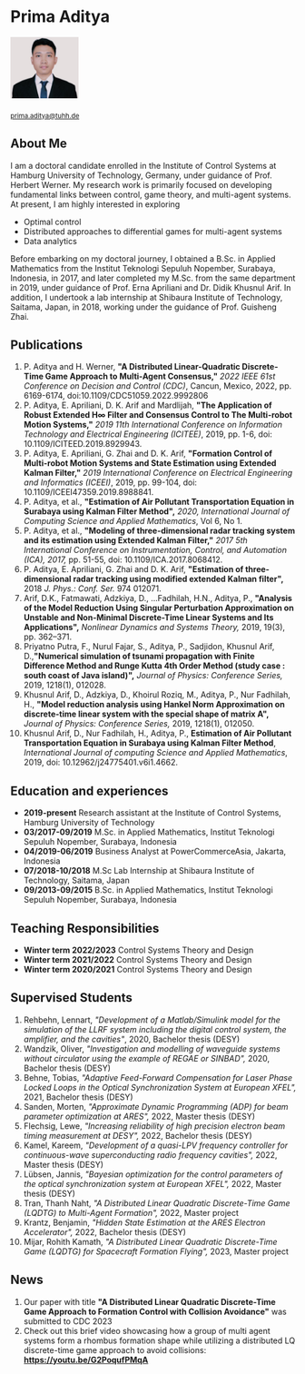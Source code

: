 # Prima Aditya
<img src="./primaDP.jpg" width=120 height=108>

 <sub>prima.aditya@tuhh.de</sub>

## About Me
I am a doctoral candidate enrolled in the Institute of Control Systems at Hamburg University of Technology, Germany, under guidance of Prof. Herbert Werner. My research work is primarily focused on developing fundamental links between control, game theory, and multi-agent systems. At present, I am highly interested in exploring

+ Optimal control
+ Distributed approaches to differential games for multi-agent systems
+ Data analytics

Before embarking on my doctoral journey, I obtained a B.Sc. in Applied Mathematics from the Institut Teknologi Sepuluh Nopember, Surabaya, Indonesia, in 2017, and later completed my M.Sc. from the same department in 2019, under guidance of Prof. Erna Apriliani and Dr. Didik Khusnul Arif. In addition, I undertook a lab internship at Shibaura Institute of Technology, Saitama, Japan, in 2018, working under the guidance of Prof. Guisheng Zhai.

## Publications
1. P. Aditya and H. Werner, **"A Distributed Linear-Quadratic Discrete-Time Game Approach to Multi-Agent Consensus,"** *2022 IEEE 61st Conference on Decision and Control (CDC)*, Cancun, Mexico, 2022, pp. 6169-6174, doi:10.1109/CDC51059.2022.9992806 
2. P. Aditya, E. Apriliani, D. K. Arif and Mardlijah, **"The Application of Robust Extended H∞ Filter and Consensus Control to The Multi-robot Motion Systems,"** *2019 11th International Conference on Information Technology and Electrical Engineering (ICITEE)*, 2019, pp. 1-6, doi: 10.1109/ICITEED.2019.8929943.
3. P. Aditya, E. Apriliani, G. Zhai and D. K. Arif, **"Formation Control of Multi-robot Motion Systems and State Estimation using Extended Kalman Filter,"** *2019 International Conference on Electrical Engineering and Informatics (ICEEI)*, 2019, pp. 99-104, doi: 10.1109/ICEEI47359.2019.8988841.
4. P. Aditya, et al., **"Estimation of Air Pollutant Transportation Equation in Surabaya using Kalman Filter Method",** *2020, International Journal of Computing Science and Applied Mathematics*, Vol 6, No 1.
5. P. Aditya, et al., **"Modeling of three-dimensional radar tracking system and its estimation using Extended Kalman Filter,"** *2017 5th International Conference on Instrumentation, Control, and Automation (ICA), 2017,* pp. 51-55, doi: 10.1109/ICA.2017.8068412.
6. P. Aditya, E. Apriliani, G. Zhai and D. K. Arif, **"Estimation of three-dimensional radar tracking using modified extended Kalman filter",** 2018 *J. Phys.: Conf. Ser.* 974 012071.
7. Arif, D.K., Fatmawati, Adzkiya, D., ...Fadhilah, H.N., Aditya, P., **"Analysis of the Model Reduction Using Singular Perturbation Approximation on Unstable and Non-Minimal Discrete-Time Linear Systems and Its Applications",** *Nonlinear Dynamics and Systems Theory,* 2019, 19(3), pp. 362–371.
8. Priyatno Putra, F., Nurul Fajar, S., Aditya, P., Sadjidon, Khusnul Arif, D.,**"Numerical simulation of tsunami propagation with Finite Difference Method and Runge Kutta 4th Order Method (study case : south coast of Java island)",** *Journal of Physics: Conference Series,* 2019, 1218(1), 012028.
9. Khusnul Arif, D., Adzkiya, D., Khoirul Roziq, M., Aditya, P., Nur Fadhilah, H., **"Model reduction analysis using Hankel Norm Approximation on discrete-time linear system with the special shape of matrix A",** *Journal of Physics: Conference Series,* 2019, 1218(1), 012050.
10. Khusnul Arif, D., Nur Fadhilah, H., Aditya, P., **Estimation of Air Pollutant Transportation Equation in Surabaya using Kalman Filter Method**, *International Journal of computing Science and Applied Mathematics*, 2019, doi: 10.12962/j24775401.v6i1.4662.

## Education and experiences
* **2019-present** Research assistant at the Institute of Control Systems, Hamburg University of Technology
* **03/2017-09/2019** M.Sc. in Applied Mathematics, Institut Teknologi Sepuluh Nopember, Surabaya, Indonesia
* **04/2019-06/2019**	Business Analyst at PowerCommerceAsia, Jakarta, Indonesia
* **07/2018-10/2018**	M.Sc Lab Internship at Shibaura Institute of Technology, Saitama, Japan
* **09/2013-09/2015**	B.Sc. in Applied Mathematics, Institut Teknologi Sepuluh Nopember, Surabaya, Indonesia

## Teaching Responsibilities
* **Winter term 2022/2023** Control Systems Theory and Design
* **Winter term 2021/2022** Control Systems Theory and Design
* **Winter term 2020/2021** Control Systems Theory and Design

## Supervised Students
1. Rehbehn, Lennart, *"Development of a Matlab/Simulink model for the simulation of the LLRF system including the digital control system, the amplifier, and the cavities"*, 2020, Bachelor thesis (DESY)
2. Wandzik, Oliver, *"Investigation and modelling of waveguide systems without circulator using the example of REGAE or SINBAD",* 2020, Bachelor thesis  (DESY)
3. Behne, Tobias, *"Adaptive Feed-Forward Compensation for Laser Phase Locked Loops in the Optical Synchronization System at European XFEL",* 2021, Bachelor thesis (DESY)
4. Sanden, Morten, *"Approximate Dynamic Programming (ADP) for beam parameter optimization at ARES",* 2022, Master thesis (DESY)
5. Flechsig, Lewe, *"Increasing reliability of high precision electron beam timing measurement at DESY",* 2022, Bachelor thesis (DESY)
6. Kamel, Kareem, *"Development of a quasi-LPV frequency controller for continuous-wave superconducting radio frequency cavities",* 2022, Master thesis  (DESY)
7. Lübsen, Jannis, *"Bayesian optimization for the control parameters of the optical synchronization system at European XFEL",* 2022, Master thesis  (DESY)
8. Tran, Thanh Naht, *"A Distributed Linear Quadratic Discrete-Time Game (LQDTG) to Multi-Agent Formation",* 2022, Master project
9. Krantz, Benjamin, *"Hidden State Estimation at the ARES Electron Accelerator",* 2022, Bachelor thesis (DESY)
10. Mijar, Rohith Kamath, *"A Distributed Linear Quadratic Discrete-Time Game (LQDTG) for Spacecraft Formation Flying",* 2023, Master project

## News
1. Our paper with title **"A Distributed Linear Quadratic Discrete-Time Game Approach to Formation Control with Collision Avoidance"** was submitted to CDC 2023
2. Check out this brief video showcasing how a group of multi agent systems form a rhombus formation shape while utilizing a distributed LQ discrete-time game approach to avoid collisions: **https://youtu.be/G2PoqufPMqA**


